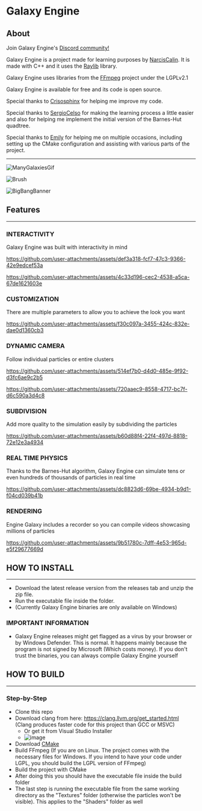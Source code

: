 # Galaxy Engine

## About

Join Galaxy Engine's [Discord community!](https://discord.gg/Xd5JUqNFPM)

Galaxy Engine is a project made for learning purposes by [NarcisCalin](https://github.com/NarcisCalin). It is made with C++ and it uses the [Raylib](https://github.com/raysan5/raylib) library.

Galaxy Engine uses libraries from the [FFmpeg](https://github.com/FFmpeg/FFmpeg) project under the LGPLv2.1

Galaxy Engine is available for free and its code is open source.

Special thanks to [Crisosphinx](https://github.com/crisosphinx) for helping me improve my code.

Special thanks to [SergioCelso](https://github.com/SCelso) for making the learning process a little easier and also for helping me implement the initial version of the Barnes-Hut quadtree.

Special thanks to [Emily](https://github.com/Th3T3chn0G1t) for helping me on multiple occasions, including setting up the CMake configuration and assisting with various parts of the project.



---
![ManyGalaxiesGif](https://github.com/user-attachments/assets/70b784ac-22ab-4261-9cf6-5e651492cf6f)


![Brush](https://github.com/user-attachments/assets/b68eb4cb-9ce4-4dfb-b366-0607598cebcc)

![BigBangBanner](https://github.com/user-attachments/assets/a3e2bef5-d9b0-4175-91f6-7edd0d532a44)

## Features
---
### INTERACTIVITY
Galaxy Engine was built with interactivity in mind



https://github.com/user-attachments/assets/def3a318-fcf7-47c3-9366-42e9edcef53a



https://github.com/user-attachments/assets/4c33d196-cec2-4538-a5ca-67de1621603e




### CUSTOMIZATION
There are multiple parameters to allow you to achieve the look you want






https://github.com/user-attachments/assets/f30c097a-3455-424c-832e-dae0d1360cb3






### DYNAMIC CAMERA
Follow individual particles or entire clusters



https://github.com/user-attachments/assets/514ef7b0-d4d0-485e-9f92-d3fc6ae9c2b5





https://github.com/user-attachments/assets/720aaec9-8558-4717-bc7f-d6c590a3d4c8






### SUBDIVISION
Add more quality to the simulation easily by subdividing the particles




https://github.com/user-attachments/assets/b60d88f4-22f4-497d-8818-72e12e3a4934





### REAL TIME PHYSICS
Thanks to the Barnes-Hut algorithm, Galaxy Engine can simulate tens or even hundreds of thousands of particles in real time




https://github.com/user-attachments/assets/dc8823d6-69be-4934-b9d1-f04cd039b41b





### RENDERING
Engine Galaxy includes a recorder so you can compile videos showcasing millions of particles




https://github.com/user-attachments/assets/9b51780c-7dff-4e53-965d-e5f29677669d





## HOW TO INSTALL
---
- Download the latest release version from the releases tab and unzip the zip file.
- Run the executable file inside the folder.
- (Currently Galaxy Engine binaries are only available on Windows)

### IMPORTANT INFORMATION
- Galaxy Engine releases might get flagged as a virus by your browser or by Windows Defender. This is normal. It happens mainly because the program is not signed by Microsoft (Which costs money). If you don't trust the binaries, you can always compile Galaxy Engine yourself

## HOW TO BUILD
---

### Step-by-Step
- Clone this repo
- Download clang from here: https://clang.llvm.org/get_started.html (Clang produces faster code for this project than GCC or MSVC)
  - Or get it from Visual Studio Installer
  - ![image](https://github.com/user-attachments/assets/b46a0e7d-188e-43a3-bf7e-fb3edced233a)
- Download [CMake](https://cmake.org/download/)
- Build FFmpeg (If you are on Linux. The project comes with the necessary files for Windows. If you intend to have your code under LGPL, you should build the LGPL version of FFmpeg)
- Build the project with CMake
- After doing this you should have the executable file inside the build folder
- The last step is running the executable file from the same working directory as the "Textures" folder (otherwise the particles won't be visible). This applies to the "Shaders" folder as well

